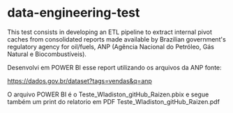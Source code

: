 # data-engineering-test

This test consists in developing an ETL pipeline to extract internal pivot caches from consolidated reports made available by Brazilian government's regulatory agency for oil/fuels, ANP (Agência Nacional do Petróleo, Gás Natural e Biocombustíveis).

Desenvolvi em POWER BI esse report utilizando os arquivos da ANP 
fonte:

https://dados.gov.br/dataset?tags=vendas&q=anp

O arquivo POWER BI é o Teste_Wladiston_gitHub_Raizen.pbix
e segue também um print do relatorio em PDF Teste_Wladiston_gitHub_Raizen.pdf
